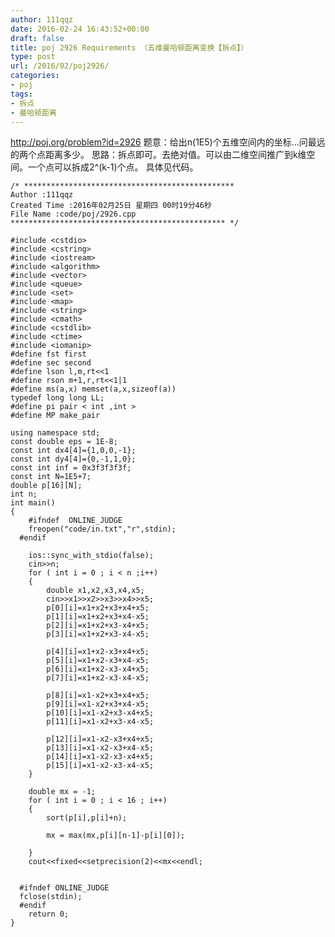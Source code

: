 ```yaml
---
author: 111qqz
date: 2016-02-24 16:43:52+00:00
draft: false
title: poj 2926 Requirements （五维曼哈顿距离变换【拆点】）
type: post
url: /2016/02/poj2926/
categories:
- poj
tags:
- 拆点
- 曼哈顿距离
---
```


http://poj.org/problem?id=2926
题意：给出n(1E5)个五维空间内的坐标...问最远的两个点距离多少。
思路：拆点即可。去绝对值。可以由二维空间推广到k维空间。一个点可以拆成2^(k-1)个点。 具体见代码。
 

    
    /* ***********************************************
    Author :111qqz
    Created Time :2016年02月25日 星期四 00时19分46秒
    File Name :code/poj/2926.cpp
    ************************************************ */
    
    #include <cstdio>
    #include <cstring>
    #include <iostream>
    #include <algorithm>
    #include <vector>
    #include <queue>
    #include <set>
    #include <map>
    #include <string>
    #include <cmath>
    #include <cstdlib>
    #include <ctime>
    #include <iomanip>
    #define fst first
    #define sec second
    #define lson l,m,rt<<1
    #define rson m+1,r,rt<<1|1
    #define ms(a,x) memset(a,x,sizeof(a))
    typedef long long LL;
    #define pi pair < int ,int >
    #define MP make_pair
    
    using namespace std;
    const double eps = 1E-8;
    const int dx4[4]={1,0,0,-1};
    const int dy4[4]={0,-1,1,0};
    const int inf = 0x3f3f3f3f;
    const int N=1E5+7;
    double p[16][N];
    int n;
    int main()
    {
    	#ifndef  ONLINE_JUDGE 
    	freopen("code/in.txt","r",stdin);
      #endif
    
    	ios::sync_with_stdio(false);
    	cin>>n;
    	for ( int i = 0 ; i < n ;i++)
    	{
    	    double x1,x2,x3,x4,x5;
    	    cin>>x1>>x2>>x3>>x4>>x5;
    	    p[0][i]=x1+x2+x3+x4+x5;
    	    p[1][i]=x1+x2+x3+x4-x5;
    	    p[2][i]=x1+x2+x3-x4+x5;
    	    p[3][i]=x1+x2+x3-x4-x5;
    
    	    p[4][i]=x1+x2-x3+x4+x5;
    	    p[5][i]=x1+x2-x3+x4-x5;
    	    p[6][i]=x1+x2-x3-x4+x5;
    	    p[7][i]=x1+x2-x3-x4-x5;
    
    	    p[8][i]=x1-x2+x3+x4+x5;
    	    p[9][i]=x1-x2+x3+x4-x5;
    	    p[10][i]=x1-x2+x3-x4+x5;
    	    p[11][i]=x1-x2+x3-x4-x5;
    
    	    p[12][i]=x1-x2-x3+x4+x5;
    	    p[13][i]=x1-x2-x3+x4-x5;
    	    p[14][i]=x1-x2-x3-x4+x5;
    	    p[15][i]=x1-x2-x3-x4-x5;
    	}
    
    	double mx = -1;
    	for ( int i = 0 ; i < 16 ; i++)
    	{
    	    sort(p[i],p[i]+n);
    
    	    mx = max(mx,p[i][n-1]-p[i][0]);
    
    	}
    	cout<<fixed<<setprecision(2)<<mx<<endl;
    
    
      #ifndef ONLINE_JUDGE  
      fclose(stdin);
      #endif
        return 0;
    }
    



